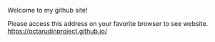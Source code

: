 Welcome to my github site!

Please access this address on your favorite browser to see website.
https://octarudinproject.github.io/
